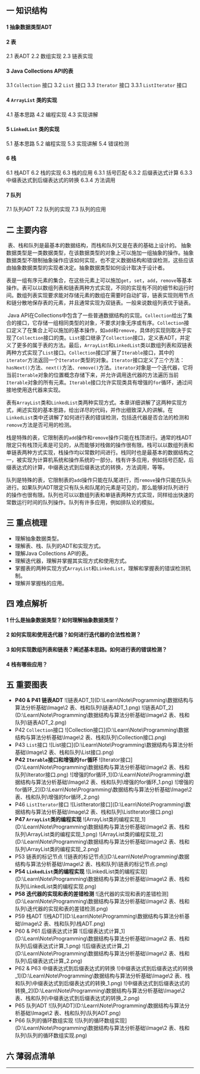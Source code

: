 ## 一  知识结构

#### 1  抽象数据类型ADT

#### 2  表

2.1  表ADT
2.2  数组实现
2.3  链表实现

#### 3  Java Collections API的表

3.1  `Collection` 接口
3.2  `List` 接口
3.3  `Iterator` 接口
	3.3.1  `ListIterator` 接口

#### 4  `ArrayList` 类的实现

4.1  基本思路
4.2  编程实现
4.3  实现讲解

#### 5  `LinkedList` 类的实现

5.1  基本思路
5.2  编程实现
5.3  实现讲解
5.4  错误检测

#### 6  栈

6.1  栈ADT
6.2  栈的实现
6.3  栈的应用
	6.3.1  括号匹配
	6.3.2  后缀表达式计算
	6.3.3  中缀表达式到后缀表达式的转换
	6.3.4  方法调用

#### 7  队列

7.1  队列ADT
7.2  队列的实现
7.3  队列的应用

## 二  主要内容

​	表、栈和队列是最基本的数据结构，而栈和队列又是在表的基础上设计的。
​	抽象数据类型是一类数据类型，在该数据类型的对象上可以施加一组抽象的操作。抽象数据类型不限制抽象操作应该如何实现，也不定义数据结构和错误检测，这些应该由抽象数据类型的实现者决定。抽象数据类型如何设计取决于设计者。

​	表是一组有序元素的集合，在这些元素上可以施加`get`，`set`，`add`，`remove`等基本操作。表可以以数组列表和链表两种方式实现，不同的实现有不同的细节和运行时间。数组列表实现要求能对存储元素的数组在需要时自动扩容，链表实现则用节点和链分散地保存表的元素，并且通常实现为双链表。一般来说数组列表优于链表。

​	Java API在Collections中包含了一些普通数据结构的实现。`Collection`给出了集合的接口，它存储一组相同类型的对象，不要求对象无序或有序。`Collection`接口定义了在集合上可以施加的基本操作，如`add`和`remove`，具体的实现则取决于实现了`Collection`接口的类。`List`接口继承了`Collection`接口，定义表ADT，并定义了更多的属于表的方法。最后，`ArrayList`和`LinkedList`类以数组列表和双链表两种方式实现了`List`接口。
​	`Collection`接口扩展了`Iterable`接口，其中的`iterator`方法返回一个`Iterator`类型的对象。`Iterator`接口定义了三个方法：`hasNext()`方法、`next()`方法、`remove()`方法。`iterator`对象是一个迭代器，它将当前`Iterable`对象的位置概念存储下来，并允许调用迭代器的方法遍历当前`Iterable`对象的所有元素。`Iterable`接口允许实现类具有增强的`for`循环，通过间接地使用迭代器来实现。

​	表有`ArrayList`类和`LinkedList`类两种实现方式。本章详细讲解了这两种实现方式，阐述实现的基本思路，给出详尽的代码，并作出细致深入的讲解。在`LinkedList`类中还讲解了如何进行表的错误检测，包括迭代器是否合法的检测和`remove`方法是否可用的检测。

​	栈是特殊的表，它限制表的`add`操作和`remove`操作只能在栈顶进行。通常的栈ADT限定只有栈顶元素是可见的，从而能够对栈做的操作很有限。栈可以以数组列表和单链表两种方式实现，栈操作均以常数时间进行。栈同时也是最基本的数据结构之一，被实现为计算机系统和操作系统的一部分。栈有许多应用，例如括号匹配，后缀表达式的计算，中缀表达式到后缀表达式的转换，方法调用，等等。

​	队列是特殊的表，它限制表的`add`操作只能在队尾进行，而`remove`操作只能在队头进行。如果队列ADT限定只有队头和队尾的元素是可见的，那么能够对队列进行的操作也很有限。队列也可以以数组列表和单链表两种方式实现，同样给出快速的常数运行时间的队列操作。队列有许多应用，例如排队论的模拟。

## 三  重点梳理

- 理解抽象数据类型。
- 理解表、栈、队列的ADT和实现方式。
- 理解Java Collections API的表。
- 理解迭代器，理解并掌握其实现方式和使用方式。
- 掌握表的两种实现方式`ArrayList`和`LinkedList`，理解和掌握表的错误检测机制。
- 理解并掌握栈的应用。

## 四  难点解析

#### 1  什么是抽象数据类型？如何理解抽象数据类型？

#### 2  如何实现和使用迭代器？如何进行迭代器的合法性检测？

#### 3  如何实现数组列表和链表？阐述基本思路。如何进行表的错误检测？

#### 4  栈有哪些应用？

## 五  重要图表

- **P40 & P41  链表ADT**
  ![链表ADT_1](D:\Learn\Note\Programming\数据结构与算法分析基础\Image\2 表、栈和队列\链表ADT_1.png)
  ![链表ADT_2](D:\Learn\Note\Programming\数据结构与算法分析基础\Image\2 表、栈和队列\链表ADT_2.png)
- P42  `Collection`接口
  ![Collection接口](D:\Learn\Note\Programming\数据结构与算法分析基础\Image\2 表、栈和队列\Collection接口.png)
- P43  `List`接口
  ![List接口](D:\Learn\Note\Programming\数据结构与算法分析基础\Image\2 表、栈和队列\List接口.png)
- **P42  `Iterable`接口和增强的`for`循环**
  ![Iterator接口](D:\Learn\Note\Programming\数据结构与算法分析基础\Image\2 表、栈和队列\Iterator接口.png)
  ![增强的for循环_1](D:\Learn\Note\Programming\数据结构与算法分析基础\Image\2 表、栈和队列\增强的for循环_1.png)
  ![增强的for循环_2](D:\Learn\Note\Programming\数据结构与算法分析基础\Image\2 表、栈和队列\增强的for循环_2.png)
- P46  `ListIterator`接口
  ![ListIterator接口](D:\Learn\Note\Programming\数据结构与算法分析基础\Image\2 表、栈和队列\ListIterator接口.png)
- **P47  `ArrayList`类的编程实现**
  ![ArrayList类的编程实现_1](D:\Learn\Note\Programming\数据结构与算法分析基础\Image\2 表、栈和队列\ArrayList类的编程实现_1.png)
  ![ArrayList类的编程实现_2](D:\Learn\Note\Programming\数据结构与算法分析基础\Image\2 表、栈和队列\ArrayList类的编程实现_2.png)
- P53  链表的标记节点
  ![链表的标记节点](D:\Learn\Note\Programming\数据结构与算法分析基础\Image\2 表、栈和队列\链表的标记节点.png)
- **P54  `LinkedList`类的编程实现**
  ![LinkedList类的编程实现](D:\Learn\Note\Programming\数据结构与算法分析基础\Image\2 表、栈和队列\LinkedList类的编程实现.png)
- **P58  迭代器的实现和表的差错检测**
  ![迭代器的实现和表的差错检测](D:\Learn\Note\Programming\数据结构与算法分析基础\Image\2 表、栈和队列\迭代器的实现和表的差错检测.png)
- P59  栈ADT
  ![栈ADT](D:\Learn\Note\Programming\数据结构与算法分析基础\Image\2 表、栈和队列\栈ADT.png)
- P60 & P61  后缀表达式计算
  ![后缀表达式计算_1](D:\Learn\Note\Programming\数据结构与算法分析基础\Image\2 表、栈和队列\后缀表达式计算_1.png)
  ![后缀表达式计算_2](D:\Learn\Note\Programming\数据结构与算法分析基础\Image\2 表、栈和队列\后缀表达式计算_2.png)
- P62 & P63  中缀表达式到后缀表达式的转换
  ![中缀表达式到后缀表达式的转换_1](D:\Learn\Note\Programming\数据结构与算法分析基础\Image\2 表、栈和队列\中缀表达式到后缀表达式的转换_1.png)
  ![中缀表达式到后缀表达式的转换_2](D:\Learn\Note\Programming\数据结构与算法分析基础\Image\2 表、栈和队列\中缀表达式到后缀表达式的转换_2.png)
- P65  队列ADT
  ![队列ADT](D:\Learn\Note\Programming\数据结构与算法分析基础\Image\2 表、栈和队列\队列ADT.png)
- P66  队列的循环数组实现
  ![队列的循环数组实现](D:\Learn\Note\Programming\数据结构与算法分析基础\Image\2 表、栈和队列\队列的循环数组实现.png)

## 六  薄弱点清单



------

